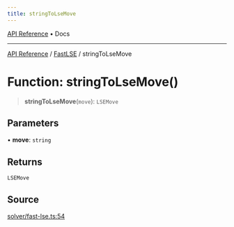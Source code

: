 ```yaml
---
title: stringToLseMove
---
```


[API Reference](/docs/api/) • Docs

***

[API Reference](/docs/api/) / [FastLSE](/docs/api/namespaces/FastLSE/) / stringToLseMove

# Function: stringToLseMove()

> **stringToLseMove**(`move`): `LSEMove`

## Parameters

• **move**: `string`

## Returns

`LSEMove`

## Source

[solver/fast-lse.ts:54](https://github.com/BrouxtForce/cubelib/blob/72117884834c9a330d7870c13642ec7c97dbc128/src/solver/fast-lse.ts#L54)
